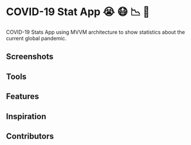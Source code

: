 # COVID-19 Stat App :sob: :mask: :chart_with_downwards_trend: :iphone:
 COVID-19 Stats App using MVVM architecture to show statistics about the current global pandemic.

## Screenshots


## Tools


## Features

## Inspiration


## Contributors



